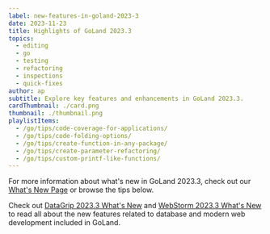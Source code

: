 ```yaml
---
label: new-features-in-goland-2023-3
date: 2023-11-23
title: Highlights of GoLand 2023.3
topics:
  - editing
  - go
  - testing
  - refactoring
  - inspections
  - quick-fixes
author: ap
subtitle: Explore key features and enhancements in GoLand 2023.3.
cardThumbnail: ./card.png
thumbnail: ./thumbnail.png
playlistItems:
  - /go/tips/code-coverage-for-applications/
  - /go/tips/code-folding-options/
  - /go/tips/create-function-in-any-package/
  - /go/tips/create-parameter-refactoring/
  - /go/tips/custom-printf-like-functions/
---
```


For more information about what's new in GoLand 2023.3, check out our [What's New Page](https://jetbrains.com/go/whatsnew) or browse the tips below.

Check out <a href="https://www.jetbrains.com/datagrip/whatsnew/">
DataGrip 2023.3 What's New</a>
and <a href="https://www.jetbrains.com/webstorm/whatsnew/">
WebStorm 2023.3 What's New</a> to read all about the new features
related to database and modern web development included in GoLand.
